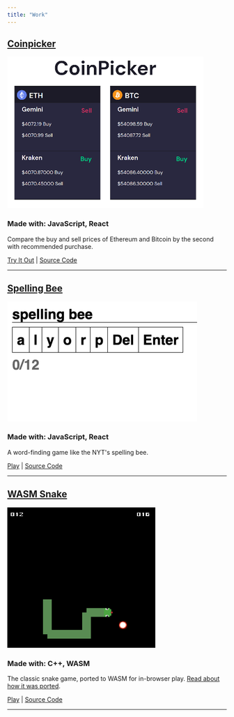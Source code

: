 ```yaml
---
title: "Work"
---
```


## [Coinpicker](https://coinpicker.pages.dev/)
<a href = "https://coinpicker.pages.dev/" target="_blank">
<img src="/images/coinpicker.png" />
</a>

### Made with: JavaScript, React 

Compare the buy and sell prices of Ethereum and Bitcoin by the second with recommended purchase.
  
[Try It Out](https://coinpicker.pages.dev/) | [Source Code](https://github.com/mattConn/coinpicker)  

---

## [Spelling Bee](https://spelling-bee.pages.dev/)  

<a href = "https://spelling-bee.pages.dev/" target="_blank">
<img src="/images/spelling-bee.png" />
</a>

### Made with: JavaScript, React

A word-finding game like the NYT's spelling bee.

[Play](https://spelling-bee.pages.dev/) | [Source Code](https://github.com/mattConn/spelling-bee)  

---

## [WASM Snake](https://mattconn.itch.io/snake-wasm)  

<a href = "https://mattconn.itch.io/snake-wasm" target="_blank">
<img src="/images/snake.png" />
</a>

### Made with: C++, WASM 

The classic snake game, ported to WASM for in-browser play. [Read about how it was ported](/posts/2020-07-13-sdl2-game-to-wasm/).
  

[Play](https://mattconn.itch.io/snake-wasm) | [Source Code](https://github.com/mattConn/snake-game)  

---